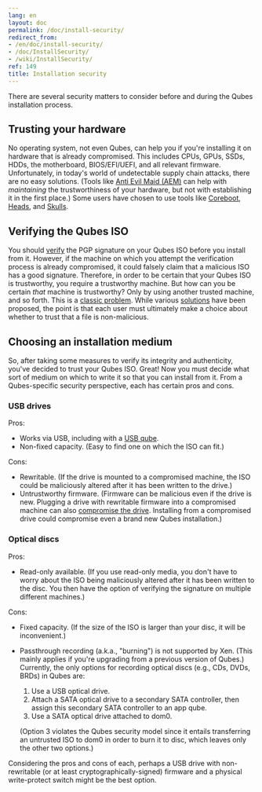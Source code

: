```yaml
---
lang: en
layout: doc
permalink: /doc/install-security/
redirect_from:
- /en/doc/install-security/
- /doc/InstallSecurity/
- /wiki/InstallSecurity/
ref: 149
title: Installation security
---
```


There are several security matters to consider before and during the Qubes installation process.

## Trusting your hardware

No operating system, not even Qubes, can help you if you're installing it on hardware that is already compromised.
This includes CPUs, GPUs, SSDs, HDDs, the motherboard, BIOS/EFI/UEFI, and all relevant firmware.
Unfortunately, in today's world of undetectable supply chain attacks, there are no easy solutions.
(Tools like [Anti Evil Maid (AEM)](/doc/anti-evil-maid/) can help with *maintaining* the trustworthiness of your hardware, but not with establishing it in the first place.)
Some users have chosen to use tools like [Coreboot](https://www.coreboot.org/), [Heads](https://osresearch.net/), and [Skulls](https://github.com/merge/skulls).

## Verifying the Qubes ISO

You should [verify](/security/verifying-signatures/) the PGP signature on your Qubes ISO before you install from it.
However, if the machine on which you attempt the verification process is already compromised, it could falsely claim that a malicious ISO has a good signature.
Therefore, in order to be certain that your Qubes ISO is trustworthy, you require a trustworthy machine.
But how can you be certain *that* machine is trustworthy?
Only by using another trusted machine, and so forth.
This is a [classic problem](https://www.ece.cmu.edu/~ganger/712.fall02/papers/p761-thompson.pdf).
While various [solutions](https://www.dwheeler.com/trusting-trust/) have been proposed, the point is that each user must ultimately make a choice about whether to trust that a file is non-malicious.

## Choosing an installation medium

So, after taking some measures to verify its integrity and authenticity, you've decided to trust your Qubes ISO.
Great!
Now you must decide what sort of medium on which to write it so that you can install from it.
From a Qubes-specific security perspective, each has certain pros and cons.

### USB drives

Pros:

* Works via USB, including with a [USB qube](/doc/usb-qubes/).
* Non-fixed capacity.
  (Easy to find one on which the ISO can fit.)

Cons:

* Rewritable.
  (If the drive is mounted to a compromised machine, the ISO could be maliciously altered after it has been written to the drive.)
* Untrustworthy firmware.
  (Firmware can be malicious even if the drive is new.
  Plugging a drive with rewritable firmware into a compromised machine can also [compromise the drive](https://srlabs.de/badusb/).
  Installing from a compromised drive could compromise even a brand new Qubes installation.)

### Optical discs

Pros:

* Read-only available.
  (If you use read-only media, you don't have to worry about the ISO being maliciously altered after it has been written to the disc.
  You then have the option of verifying the signature on multiple different machines.)

Cons:

* Fixed capacity.
  (If the size of the ISO is larger than your disc, it will be inconvenient.)
* Passthrough recording (a.k.a., "burning") is not supported by Xen.
  (This mainly applies if you're upgrading from a previous version of Qubes.)
  Currently, the only options for recording optical discs (e.g., CDs, DVDs, BRDs) in Qubes are:
  1. Use a USB optical drive.
  2. Attach a SATA optical drive to a secondary SATA controller, then assign this secondary SATA controller to an app qube.
  3. Use a SATA optical drive attached to dom0.

  (Option 3 violates the Qubes security model since it entails transferring an untrusted ISO to dom0 in order to burn it to disc, which leaves only the other two options.)

Considering the pros and cons of each, perhaps a USB drive with non-rewritable (or at least cryptographically-signed) firmware and a physical write-protect switch might be the best option.
